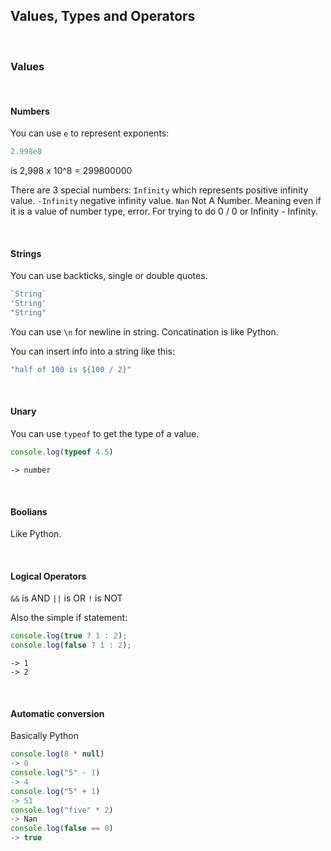 

## Values, Types and Operators

&nbsp;

### Values

&nbsp;

#### Numbers

You can use `e` to represent exponents:
```js
2.998e8
```
is 2,998 x 10^8 = 299800000

There are 3 special numbers:
`Infinity` which represents positive infinity value.
`-Infinity` negative infinity value.
`Nan` Not A Number. Meaning even if it is a value of number type, error. For trying to do 0 / 0 or Infinity - Infinity.

&nbsp;

#### Strings

You can use backticks, single or double quotes.
```js
`String`
'String'
"String"
```
You can use `\n` for newline in string.
Concatination is like Python.

You can insert info into a string like this:
```js
"half of 100 is ${100 / 2}"
```

&nbsp;

#### Unary 
You can use `typeof` to get the type of a value.
```js
console.log(typeof 4.5)
```
```
-> number
```

&nbsp;

#### Boolians


Like Python.

&nbsp;

#### Logical Operators

`&&` is AND
`||` is OR
`!` is NOT

Also the simple if statement:
```js
console.log(true ? 1 : 2);
console.log(false ? 1 : 2);
```
```
-> 1
-> 2
```

&nbsp;

#### Automatic conversion

Basically Python
```js
console.log(8 * null)
-> 0
console.log("5" - 1)
-> 4
console.log("5" + 1)
-> 51
console.log("five" * 2)
-> Nan
console.log(false == 0)
-> true
```

